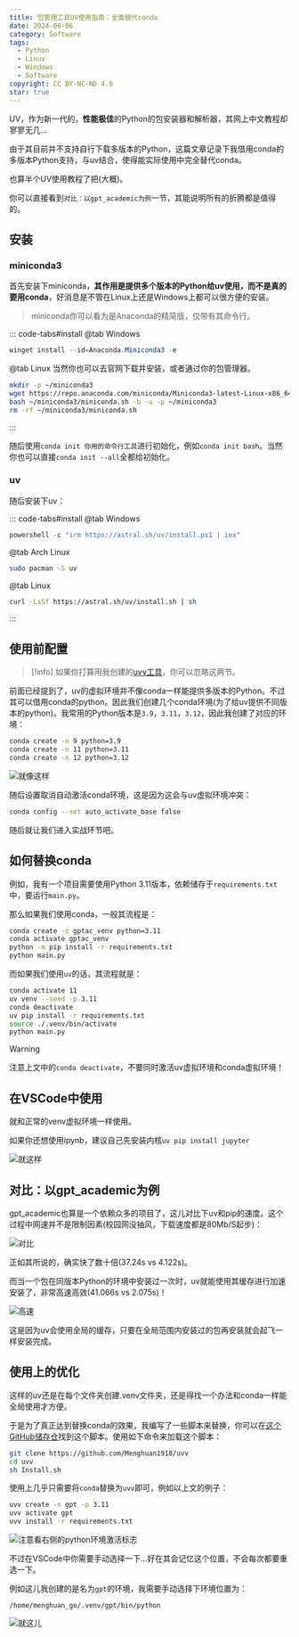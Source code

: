 ```yaml
---
title: 包管理工具UV使用指南：全面替代conda
date: 2024-06-06
category: Software
tags:
  - Python
  - Linux
  - Windows
  - Software
copyright: CC BY-NC-ND 4.0
star: true
---
```


UV，作为新一代的，**性能极佳**的Python的包安装器和解析器，其网上中文教程却寥寥无几...

由于其目前并不支持自行下载多版本的Python，这篇文章记录下我借用conda的多版本Python支持，与uv结合，使得能实际使用中完全替代conda。

也算半个UV使用教程了把(大概)。
<!-- more -->

你可以直接看到`对比：以gpt_academic为例`一节，其能说明所有的折腾都是值得的。

## 安装

### miniconda3

首先安装下miniconda，**其作用是提供多个版本的Python给uv使用，而不是真的要用conda**，好消息是不管在Linux上还是Windows上都可以很方便的安装。

> miniconda你可以看为是Anaconda的精简版，仅带有其命令行。

::: code-tabs#install
@tab Windows
```powershell
winget install --id=Anaconda.Miniconda3 -e 
```

@tab Linux
当然你也可以去官网下载并安装，或者通过你的包管理器。

```bash
mkdir -p ~/miniconda3
wget https://repo.anaconda.com/miniconda/Miniconda3-latest-Linux-x86_64.sh -O ~/miniconda3/miniconda.sh
bash ~/miniconda3/miniconda.sh -b -u -p ~/miniconda3
rm -rf ~/miniconda3/miniconda.sh
```
:::

随后使用`conda init 你用的命令行工具`进行初始化，例如`conda init bash`。当然你也可以直接`conda init --all`全都给初始化。

### uv

随后安装下uv：

::: code-tabs#install
@tab Windows
```powershell
powershell -c "irm https://astral.sh/uv/install.ps1 | iex"
```

@tab Arch Linux
```bash
sudo pacman -S uv
```

@tab Linux
```bash
curl -LsSf https://astral.sh/uv/install.sh | sh
```
:::

## 使用前配置

> [!info]
> 如果你打算用我创建的[uvv工具](https://github.com/Menghuan1918/uvv)，你可以忽略这两节。

前面已经提到了，uv的虚拟环境并不像conda一样能提供多版本的Python。不过其可以借用conda的python。因此我们创建几个conda环境(为了给uv提供不同版本的python)。我常用的Python版本是`3.9`，`3.11`，`3.12`，因此我创建了对应的环境：

```bash
conda create -n 9 python=3.9
conda create -n 11 python=3.11
conda create -n 12 python=3.12
```

![就像这样](../images/15/Conda.png)

随后设置取消自动激活conda环境，这是因为这会与uv虚拟环境冲突：

```bash
conda config --set auto_activate_base false
```

随后就让我们进入实战环节吧。

## 如何替换conda

例如，我有一个项目需要使用Python 3.11版本，依赖储存于`requirements.txt`中，要运行`main.py`。

那么如果我们使用conda，一般其流程是：


```bash
conda create -n gptac_venv python=3.11
conda activate gptac_venv
python -m pip install -r requirements.txt
python main.py
```

而如果我们使用`uv`的话，其流程就是：

```bash
conda activate 11
uv venv --seed -p 3.11
conda deactivate
uv pip install -r requirements.txt
source ./.venv/bin/activate
python main.py
```

> [!warning]
> 注意上文中的`conda deactivate`，不要同时激活uv虚拟环境和conda虚拟环境！

## 在VSCode中使用

就和正常的venv虚拟环境一样使用。

如果你还想使用ipynb，建议自己先安装内核`uv pip install jupyter`


![就这样](../images/15/Code.png)

## 对比：以gpt_academic为例

gpt_academic也算是一个依赖众多的项目了，这儿对比下uv和pip的速度。这个过程中网速并不是限制因素(校园网没抽风，下载速度都是80Mb/S起步)：

![对比](../images/15/Compare.png)

正如其所说的，确实快了数十倍(37.24s vs 4.122s)。

而当一个包在同版本Python的环境中安装过一次时，uv就能使用其缓存进行加速安装了，非常高速高效(41.066s vs 2.075s)！

![高速](../images/15/Compare2.png)

这是因为uv会使用全局的缓存，只要在全局范围内安装过的包再安装就会起飞一样安装完成。

## 使用上的优化

这样的uv还是在每个文件夹创建.venv文件夹，还是得找一个办法和conda一样能全局使用才方便。

于是为了真正达到替换conda的效果，我编写了一些脚本来替换，你可以在[这个GitHub储存仓](https://github.com/Menghuan1918/uvv)找到这个脚本。使用如下命令来加载这个脚本：

```bash
git clone https://github.com/Menghuan1918/uvv
cd uvv
sh Install.sh
```

使用上几乎只需要将`conda`替换为`uvv`即可，例如以上文的例子：

```bash
uvv create -n gpt -p 3.11
uvv activate gpt
uvv install -r requirements.txt
```

![注意看右侧的python环境激活标志](../images/15/uvv.png)

不过在VSCode中你需要手动选择一下...好在其会记忆这个位置，不会每次都要重选一下。

例如这儿我创建的是名为`gpt`的环境，我需要手动选择下环境位置为：

`/home/menghuan_go/.venv/gpt/bin/python`

![就这儿](../images/15/Code2.png)